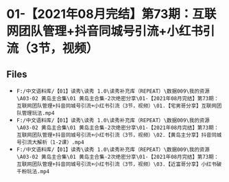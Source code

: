 # 01-【2021年08月完结】第73期：互联网团队管理+抖音同城号引流+小红书引流（3节，视频）

## Files

- `F:/中文语料库/【01】读秀\读秀 1.0\读秀补充库（REPEAT）\数据009\我的资源\A03-02 黄岛主合集\01 黄岛主合集-2次绝密分享\01-【2021年08月完结】第73期：互联网团队管理+抖音同城号引流+小红书引流（3节，视频）\01.【宅男哥分享】互联网团队管理玩法.mp4`
- `F:/中文语料库/【01】读秀\读秀 1.0\读秀补充库（REPEAT）\数据009\我的资源\A03-02 黄岛主合集\01 黄岛主合集-2次绝密分享\01-【2021年08月完结】第73期：互联网团队管理+抖音同城号引流+小红书引流（3节，视频）\02.【黄岛主分享】抖音同城号引流大解析（1-2课）.mp4`
- `F:/中文语料库/【01】读秀\读秀 1.0\读秀补充库（REPEAT）\数据009\我的资源\A03-02 黄岛主合集\01 黄岛主合集-2次绝密分享\01-【2021年08月完结】第73期：互联网团队管理+抖音同城号引流+小红书引流（3节，视频）\03.【近富哥分享】小红书破千粉玩法.mp4`

